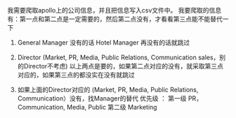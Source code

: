 
我需要爬取apollo上的公司信息，并且把信息写入csv文件中。
我要爬取的信息有：第一点和第二点是一定需要的，然后第二点没有，才看看第三点能不能替代一下
1. General Manager 没有的话 Hotel Manager 再没有的话就跳过
2. Director (Market, PR, Media, Public Relations, Communication sales，别的Director不考虑)
以上两点是要的，如果第二点对应的没有，就采取第三点对应的，如果第三点的都没实在没有就跳过

3. 如果上面的Director对应的 (Market, PR, Media, Public Relations, Communication）没有，找Manager的替代
优先级 ：
第一级 PR，Communication, Media, Public
第二级 Marketing
